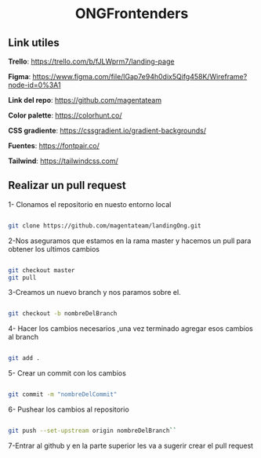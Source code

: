 <h1 align="center">ONGFrontenders</h1>

<h2>Link utiles</h2>

**Trello**: https://trello.com/b/fJLWprm7/landing-page

**Figma**: https://www.figma.com/file/lGap7e94h0dix5Qifg458K/Wireframe?node-id=0%3A1

**Link del repo**: https://github.com/magentateam

**Color palette**: https://colorhunt.co/

**CSS gradiente**: https://cssgradient.io/gradient-backgrounds/

**Fuentes**: https://fontpair.co/

**Tailwind**: https://tailwindcss.com/

<h2>Realizar un pull request</h2>

1- Clonamos el repositorio en nuesto entorno local 
```bash

git clone https://github.com/magentateam/landingOng.git
```

2-Nos aseguramos que estamos en la rama master y hacemos un pull para obtener los ultimos cambios
```bash

git checkout master
git pull
```
3-Creamos un nuevo branch y nos paramos sobre el.
```bash

git checkout -b nombreDelBranch
```

4- Hacer los cambios necesarios ,una vez terminado agregar esos cambios al branch
```bash

git add .
```

5- Crear un commit con los cambios
```bash

git commit -m "nombreDelCommit"
```
6- Pushear los cambios al repositorio

```bash

git push --set-upstream origin nombreDelBranch``
```

7-Entrar al github y en la parte superior les va a sugerir crear el pull request